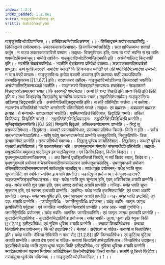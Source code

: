 ```yaml
---
index: 1.2.1
index_padded: 1.2.001
sutra: गाङ्कुटादिभ्योऽञ्णिन्ङ् इत्
vritti: mahabhashyam

---
```

 गाङ्कुटादिभ्योऽञ्ञ्णिन्ङित् ।। अतिदेशत्वनिर्णयाधिकरणम् ।। - ङित्किद्वचने तयोरभावादप्रसिद्धिः - ङित्किद्वचने तयोरभावात्- ङकारककारयोरभावात्- ङित्त्वकित्त्वयोरप्रसिद्धिः। सता ह्यभिसम्बन्धः शक्यते कर्तुम्। न चाऽत्र ङकारककारावितौ पश्यामः। तद्यथा- चित्रगुर्देवदत्तः इति; यस्य ता गावो भवन्ति स एव ताभिः शक्यतेऽभिसम्बन्धुम्। भाव्येते तर्ह्यनेन- गाङ्कुटादिभ्योऽञ्ञ्णिन्ङिद्भवति इति। असंयोगाल्लिट् किद्भवति इति। - भवतीति चेदादेशप्रतिषेधः - भवतीति चेदादेशस्य प्रतिषेधो वक्तव्यः। ङकारककारावितावादेशौ प्राप्नुतः। कथं पुनरित्सञ्ञ्ज्ञो नामादेशः स्यात्? किं हि वचनान्न भवति? एवं तर्हि षष्ठीनिर्दिष्टस्यादेशा उच्यन्ते, न चात्र षष्ठीं पश्यामः। गाङ्कुटादिभ्यः इत्येषा पञ्चमी अञ्ञ्णत् इति प्रथमायाः षष्ठीं प्रकल्पयिष्यति- तस्मादित्युत्तरस्य [[1.1.67]] इति। सञ्ज्ञाकरणं तर्हीदम्- गाङ्कुटादिभ्योऽञ्ञ्णित् ङित्सञ्ञ्ज्ञो भवतीति। असंयोगाल्लिटि्कत्सञ्ञ्ज्ञो भवतीति। - सञ्ज्ञाकरणे क्ङिद्ग्रहणेऽसम्प्रत्ययः शब्दभेदात् - सञ्ज्ञाकरणे क्ङिद्ग्रहणेऽसम्प्रत्ययः स्यात्। किं कारणम्? शब्दभेदात्। अन्यो हि शब्दः क्ङिति इति अन्यः किति इति ङिति इति च। तथा किद्ग्रहणेषु ङिद्ग्रहणेषु चानयोरेव सम्प्रत्ययः स्यात्। तद्वदतिदेशस्तर्ह्ययम्-गाङ्कुटादिभ्यः अञ्ञ्णित् ङिद्वद्भवति इति। असंयोगाल्लिटि्कद्वद्भवति इति। स तर्हि वतिनिर्देशः कर्तव्यः। न कर्तव्यः। नह्यन्तरेण वतिमतिदेशो गम्यते? अन्तरेणापि वतिमतिदेशो गम्यते। तद्यथा- एष ब्रह्मदत्तः। अब्रह्मदत्तं ब्रह्मदत्त इत्याह। ते मन्यामहे- ब्रह्मदत्तवदयं भवतीति। एवमिहाप्यङितं ङिदित्याह, ङिद्वदिति गम्यते। अकितं किदित्याह, किद्वदिति गम्यते। - तद्वदतिदेशेऽकिद्विधिप्रसङ्गः - तद्वदतिदेशेऽकिद्विधिरपि प्राप्नोति। सृजिदृशोर्झल्यमकिति [[6.1.58]] सिसृक्षति दिदृक्षते, अकिल्लक्षणोऽमागमः प्राप्नोति। - सिद्धं तु प्रसज्यप्रतिषेधात् - सिद्धमेतत्। कथम्? प्रसज्यप्रतिषेधात्, प्रसज्यायं प्रतिषेधः क्रियते- किति न इति। - सर्वत्र सन्नन्तादात्मनेपदप्रतिषेधः - सर्वेषु पक्षेषु सन्नन्तादात्मनेपदं प्राप्नोति उच्चुकुटिषति, निचुकुटिषति- ङितः इत्यात्मनेपदं प्राप्नोति। तस्य प्रतिषेधो वक्तव्यः। - सिद्धन्तु पूर्वस्य कार्यातिदेशात् - सिद्धमेतत्। कथम्? पूर्वस्य यत्कार्यं तदतिदिश्यते। किं वक्तव्यमेतत्? नहि। कथमनुच्यमानं गंस्यते? सप्तम्यर्थेऽपि वतिर्भवति। तद्यथा- मथुरायामिव मथुरावत् पाटलिपुत्र इव पाटलिपुत्रवत्। एवं ङितीव ङिद्वत्, कितीव किद्वत्। ।। पृथगनुबन्धप्रयोजनाधिकरणम् ।। अथ किमर्थं पृथङ्ङित्कितौ क्रियेते, न सर्वं किदेव स्यात्, ङिदेव वा। - पृथगनुबन्धत्वे प्रयोजनं वचिस्वपियजादीनामसम्प्रसारणं सार्वधातुकचङादिषु - पृथगनुबन्धत्वे प्रयोजनं वचिस्वपियजादीनामसम्प्रसारणं सार्वधातुके चङादिषु च। सार्वधातुके प्रयोजनम्- यथेह भवति सुप्तः सुप्तवानिति, एवं स्वपितः स्वपिथः इत्यत्रापि प्राप्नोति। चङादिषु च प्रयोजनम्। के पुनश्चङादयः? चङ्ङङ्नजिङ्ङ्वनिबथङ्नङः। चङ्- यथेह भवति शूनः शूनवान् इति, एवम् अशिश्वियत् अत्रापि प्राप्नोति। अङ्- यथेह भवति शून उक्त इति, एवम् अश्वद् अवोचद् अत्रापि प्राप्नोति। नजिङ्- यथेह भवति सुप्तः सुप्तवान् इति, एवं स्वप्नग् इत्यत्रापि प्राप्नोति। ङ्वनिप्- यथेह भवति इष्टमिष्टवानिति, एवं यज्वा अत्रापि प्राप्नोति। अथङ्- यथेह भवत्युषित इति, एवम् आवसथः अत्रापि प्राप्नोति। नङ्- यथेह भवति इष्टमिति, एवं यज्ञः अत्रापि प्राप्नोति। - जाग्रोगुणविधिः - जागर्तेरगुणविधिः प्रयोजनम्। यथेह भवति- जागृतः जागृथ इत्यङितीति पर्युदासः। एवं जागरितः जागरितवानित्यत्रापि प्राप्नोति। अपर आह- जाग्रो गुणविधिः। जगार्तेर्गुणविधिः प्रयोजनम्। यथेह भवति- जागरितः जागरितवानिति। एवं जागृतः जागृथ इत्यत्रापि प्राप्नोति। - कुटादीनामिट्प्रतिषेधः - कुटादीनामिट्प्रतिषेधः प्रयोजनम्। यथेह भवति- लूत्वा, धूत्वा इति श्र्युकः किति [[7.2.11]] इतीट्प्रतिषेधः, एवं नुविता धुविता अत्रापि प्राप्नोति। - क्त्वायां कित्प्रतिषेधश्च - क्त्वायां कित्प्रतिषेधश्च प्रयोजनम्। किं च? इट्प्रतिषेधः?। नेत्याह। अदेशेऽयं चः पठितः- क्त्वायां च कित्प्रतिषेधः इति। यथेह भवति- देवित्वा सेवित्वेति न क्त्वा सेट् [[1.2.8]] इति कित्त्वप्रतिषेधः। एवं कुटित्वा पुटित्वा अत्रापि प्राप्नोति। अथवा देश एवायं चः पठितः- क्त्वायां कित्प्रतिषेधश्चेट्प्रतिषेधश्च। कित्प्रतिषेध उदाहृतम्। इट्प्रतिषेधो यथेह भवति लुत्वा धूत्वा श्र्युकः किति इतीट्प्रतिषेधः, एवं नुवित्वा धुवित्वा अत्रापि प्राप्नोति। स्यादेतत्प्रयोजनं यद्यस्य नियोगत आतिदेशिकेन ङित्त्वेनौपदेशिकं कित्त्वं बाध्येत। सत्यपि तु ङित्त्वे किदेवैषः। तस्मान्नूत्वा धूत्वेत्येव भवितव्यम् ।। गाङ्कुटादिभ्योऽञ्ञ्णिन्ङित् ।। 1 ।। 
